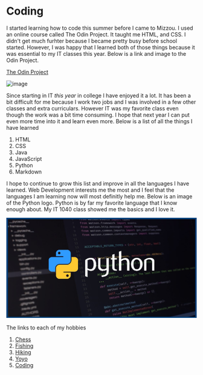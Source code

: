 # Coding

I started learning how to code this summer before I came to Mizzou. I used an online course called The Odin Project. It taught me HTML, and CSS. I didn't get much furhter because I became pretty busy before school started. However, I was happy that I learned both of those things because it was essential to my IT classes this year. Below is a link and image to the Odin Project. 

[The Odin Project](https://www.theodinproject.com/)

![image](https://user-images.githubusercontent.com/65063251/119301790-a3ef1300-bc28-11eb-9c1c-dfa46ec33458.png)

Since starting in IT _this year_ in college I have enjoyed it a lot. It has been a bit difficult for me because I work two jobs and I was involved in a few other classes and extra curriculars. However IT was my favorite class even though the work was a bit time consuming. I hope that next year I can put even more time into it and learn even more. Below is a list of all the things I have learned

1. HTML
2. CSS
3. Java
4. JavaScript
5. Python
6. Markdown

I hope to continue to grow this list and improve in all the languages I have learned. Web Development interests me the most and I feel that the languages I am learning now will most definitly help me. Below is an image of the Python logo. Python is by far my favorite language that I know enough about. My IT 1040 class showed me the basics and I love it.

![PythonLogo](/images/Python-programming-compressed.jpg)

The links to each of my hobbies
1. [Chess](https://github.com/coleblakeman01/Final-Project-IT-1000/blob/main/Chess)
2. [Fishing](https://github.com/coleblakeman01/Final-Project-IT-1000/blob/main/fishing.md)
3. [Hiking](https://github.com/coleblakeman01/Final-Project-IT-1000/blob/main/hiking.md)
4. [Yoyo](https://github.com/coleblakeman01/Final-Project-IT-1000/blob/main/yoyo.md)
5. [Coding](https://github.com/coleblakeman01/Final-Project-IT-1000/blob/main/coding.md)
